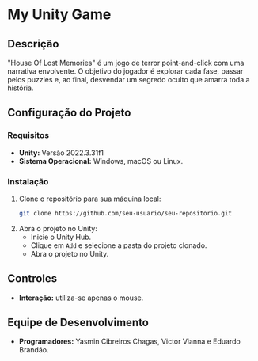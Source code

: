 # My Unity Game

## Descrição
"House Of Lost Memories" é um jogo de terror point-and-click com uma narrativa envolvente. O objetivo do jogador é explorar cada fase, passar pelos puzzles e, ao final, desvendar um segredo oculto que amarra toda a história.

## Configuração do Projeto
### Requisitos
- **Unity:** Versão 2022.3.31f1
- **Sistema Operacional:** Windows, macOS ou Linux.

### Instalação
1. Clone o repositório para sua máquina local:
    ```sh
    git clone https://github.com/seu-usuario/seu-repositorio.git
    ```
2. Abra o projeto no Unity:
    - Inicie o Unity Hub.
    - Clique em `Add` e selecione a pasta do projeto clonado.
    - Abra o projeto no Unity.

## Controles
- **Interação:** utiliza-se apenas o mouse.

## Equipe de Desenvolvimento
- **Programadores:** Yasmin Cibreiros Chagas, Victor Vianna e Eduardo Brandão.
